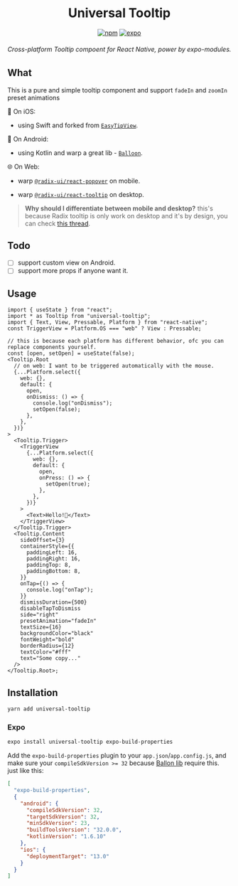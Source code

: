 <div align="center">
  <h1 align="center">Universal Tooltip</h1>

[![npm](https://img.shields.io/npm/l/universal-tooltip?style=flat-square)](https://www.npmjs.com/package/universal-tooltip) [![expo](https://img.shields.io/badge/Runs%20with%20Expo-4630EB.svg?style=flat-square&logo=EXPO&labelColor=f3f3f3&logoColor=000)](https://expo.io/)

  <h6 align="center">Cross-platform Tooltip compoent for React Native, power by expo-modules.</h6>
</div>

## What

This is a pure and simple tooltip component and support `fadeIn` and `zoomIn` preset animations

🍎 On iOS:

- using Swift and forked from [`EasyTipView`](https://github.com/teodorpatras/EasyTipView).

🤖️ On Android:

- using Kotlin and warp a great lib - [`Balloon`](https://github.com/skydoves/Balloon).

🌐 On Web:

- warp [`@radix-ui/react-popover`](https://www.radix-ui.com/docs/primitives/components/popover) on mobile.

- warp [`@radix-ui/react-tooltip`](https://www.radix-ui.com/docs/primitives/components/popover) on desktop.

> **Why should I differentiate between mobile and desktop?**
> this's because Radix tooltip is only work on desktop and it's by design, you can check [this thread](https://github.com/radix-ui/primitives/issues/955#issuecomment-960610209).

## Todo

- [ ] support custom view on Android.
- [ ] support more props if anyone want it.

## Usage

```tsx
import { useState } from "react";
import * as Tooltip from "universal-tooltip";
import { Text, View, Pressable, Platform } from "react-native";
const TriggerView = Platform.OS === "web" ? View : Pressable;

// this is because each platform has different behavior, ofc you can replace components yourself.
const [open, setOpen] = useState(false);
<Tooltip.Root
  // on web: I want to be triggered automatically with the mouse.
  {...Platform.select({
    web: {},
    default: {
      open,
      onDismiss: () => {
        console.log("onDismiss");
        setOpen(false);
      },
    },
  })}
>
  <Tooltip.Trigger>
    <TriggerView
      {...Platform.select({
        web: {},
        default: {
          open,
          onPress: () => {
            setOpen(true);
          },
        },
      })}
    >
      <Text>Hello!👋</Text>
    </TriggerView>
  </Tooltip.Trigger>
  <Tooltip.Content
    sideOffset={3}
    containerStyle={{
      paddingLeft: 16,
      paddingRight: 16,
      paddingTop: 8,
      paddingBottom: 8,
    }}
    onTap={() => {
      console.log("onTap");
    }}
    dismissDuration={500}
    disableTapToDismiss
    side="right"
    presetAnimation="fadeIn"
    textSize={16}
    backgroundColor="black"
    fontWeight="bold"
    borderRadius={12}
    textColor="#fff"
    text="Some copy..."
  />
</Tooltip.Root>;
```

## Installation

```sh
yarn add universal-tooltip
```

### Expo

```sh
expo install universal-tooltip expo-build-properties
```

Add the `expo-build-properties` plugin to your `app.json`/`app.config.js`, and make sure your `compileSdkVersion >= 32` because [Ballon lib](https://github.com/skydoves/Balloon) require this.
just like this:

```json
[
  "expo-build-properties",
  {
    "android": {
      "compileSdkVersion": 32,
      "targetSdkVersion": 32,
      "minSdkVersion": 23,
      "buildToolsVersion": "32.0.0",
      "kotlinVersion": "1.6.10"
    },
    "ios": {
      "deploymentTarget": "13.0"
    }
  }
]
```
